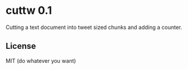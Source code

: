 # cuttw 0.1
Cutting a text document into tweet sized chunks and adding a counter.

## License
MIT (do whatever you want)
